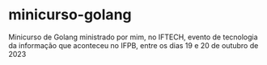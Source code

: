 # minicurso-golang
Minicurso de Golang ministrado por mim, no IFTECH, evento de tecnologia da informação que aconteceu no IFPB, entre os dias 19 e 20 de outubro de 2023
